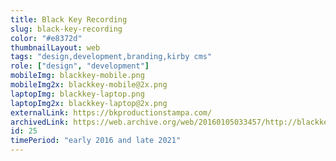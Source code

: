 ```yaml
---
title: Black Key Recording
slug: black-key-recording
color: "#e8372d"
thumbnailLayout: web
tags: "design,development,branding,kirby cms"
role: ["design", "development"]
mobileImg: blackkey-mobile.png
mobileImg2x: blackkey-mobile@2x.png
laptopImg: blackkey-laptop.png
laptopImg2x: blackkey-laptop@2x.png
externalLink: https://bkproductionstampa.com/
archivedLink: https://web.archive.org/web/20160105033457/http://blackkeyrecording.com/
id: 25
timePeriod: "early 2016 and late 2021"
---
```

